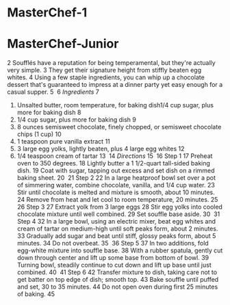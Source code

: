 # MasterChef-1
# MasterChef-Junior
2
Soufflés have a reputation for being temperamental, but they're actually very simple.
3
They get their signature height from stiffly beaten egg whites.
4
Using a few staple ingredients, you can whip up a chocolate dessert that's guaranteed to impress at a dinner party yet easy enough for a casual supper.
5
​
6
*Ingredients*
7
1) Unsalted butter, room temperature, for baking dish1/4 cup sugar, plus more for baking dish
8
2) 1/4 cup sugar, plus more for baking dish
9
3) 8 ounces semisweet chocolate, finely chopped, or semisweet chocolate chips (1 cup)
10
4) 1 teaspoon pure vanilla extract
11
5) 3 large egg yolks, lightly beaten, plus 4 large egg whites
12
6) 1/4 teaspoon cream of tartar
13
​
14
*Directions*
15
​
16
Step 1
17
Preheat oven to 350 degrees.
18
Lightly butter a 1 1/2-quart tall-sided baking dish.
19
Coat with sugar, tapping out excess and set dish on a rimmed baking sheet.
20
​
21
Step 2
22
In a large heatproof bowl set over a pot of simmering water, combine chocolate, vanilla, and 1/4 cup water.
23
Stir until chocolate is melted and mixture is smooth, about 10 minutes.
24
Remove from heat and let cool to room temperature, 20 minutes.
25
​
26
Step 3
27
Extract yolk from 3 large eggs
28
Stir egg yolks into cooled chocolate mixture until well combined.
29
Set souffle base aside.
30
​
31
Step 4
32
In a large bowl, using an electric mixer, beat egg whites and cream of tartar on medium-high until soft peaks form, about 2 minutes.
33
Gradually add sugar and beat until stiff, glossy peaks form, about 5 minutes.
34
Do not overbeat.
35
​
36
Step 5
37
In two additions, fold egg-white mixture into souffle base.
38
With a rubber spatula, gently cut down through center and lift up some base from bottom of bowl.
39
Turning bowl, steadily continue to cut down and lift up base until just combined.
40
​
41
Step 6
42
Transfer mixture to dish, taking care not to get batter on top edge of dish; smooth top.
43
Bake souffle until puffed and set, 30 to 35 minutes. 
44
Do not open oven during first 25 minutes of baking. 
45
​

